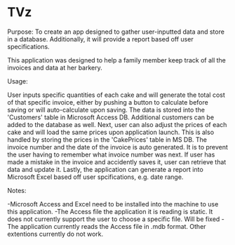 # TVz
Purpose: To create an app designed to gather user-inputted data and store in a database. Additionally, it will provide a report based off
user specifications.

This application was designed to help a family member keep track of all the invoices and data at her barkery.

Usage:

User inputs specific quantities of each cake and will generate the total cost of that specific invoice, either by pushing a button to calculate before saving or will auto-calculate upon saving. The data is stored into the 'Customers' table in Microsoft Access DB. Additional customers can be added to the database as well. Next, user can also adjust the prices of each cake and will load the same prices upon application launch. This is also handled by storing the prices in the 'CakePrices' table in MS DB. The invoice number and the date of the invoice is auto generated. It is to prevent the user having to remember what invoice number was next. If user has made a mistake in the invoice and accidently saves it, user can retrieve that data and update it. Lastly, the application can generate a report into Microsoft Excel based off user spcifications, e.g. date range.

Notes: 

-Microsoft Access and Excel need to be installed into the machine to use this application.
-The Access file the application it is reading is static. It does not currently support the user to choose a specific file. Will be fixed
-The application currently reads the Access file in .mdb format. Other extentions currently do not work.
